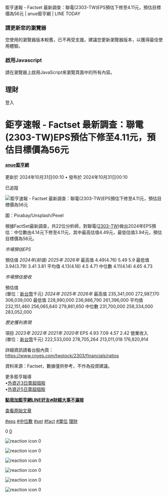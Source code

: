 鉅亨速報 - Factset 最新調查：聯電(2303-TW)EPS預估下修至4.11元，預估目標價為56元 | anue鉅亨網 | LINE TODAY


### 請更新您的瀏覽器

您使用的瀏覽器版本較舊，已不再受支援。建議您更新瀏覽器版本，以獲得最佳使用體驗。

### 啟用Javascript

請在瀏覽器上啟用JavaScript來瀏覽頁面中的所有內容。

 

## 理財

登入

# 鉅亨速報 - Factset 最新調查：聯電(2303-TW)EPS預估下修至4.11元，預估目標價為56元

#### [anue鉅亨網](/tw/v3/publisher/100140)

更新於 2024年10月31日00:10 • 發布於 2024年10月31日00:10

已追蹤

![鉅亨速報 - Factset 最新調查：聯電(2303-TW)EPS預估下修至4.11元，預估目標價為56元](https://today-obs.line-scdn.net/0hslXPDDd4LENlKT0GpSlTFF1_IDJWTzZKRx00JhIscHYfBW8RWBt_IEZ8JW8bEG4VRUhlLUIqJ3FJHGkVWg/w644)

圖：Pixabay/Unsplash/Pexel

根據FactSet最新調查，共22位分析師，對聯電([2303-TW](https://www.cnyes.com/twstock/2303?utm_source=line&utm_medium=RSS))做出2024年EPS預估：中位數由4.14元下修至4.11元，其中最高估值4.49元，最低估值3.94元，預估目標價為56元。

*市場預估EPS*

預估值 *2024年(前值)* *2025年* *2026年* 最高值 4.49(4.76) 5.49 5.9 最低值 3.94(3.79) 3.41 3.81 平均值 4.13(4.16) 4.5 4.71 中位數 4.11(4.14) 4.65 4.73

*市場預估營收*

預估值  
(單位：[新台幣](https://invest.cnyes.com/forex/detail/usdtwd?utm_source=line&utm_medium=RSS)千元) *2024年* *2025年* *2026年* 最高值 235,341,000 272,987,170 306,039,000 最低值 228,990,000 236,986,790 261,396,000 平均值 232,151,460 256,065,640 279,861,650 中位數 231,700,000 258,334,000 283,052,000

*歷史獲利表現*

項目 *2023年* *2022年* *2021年* *2020年* EPS 4.93 7.09 4.57 2.42 營業收入  
(單位：[新台幣](https://invest.cnyes.com/forex/detail/usdtwd?utm_source=line&utm_medium=RSS)千元) 222,533,000 278,705,264 213,011,018 176,820,914

詳細資訊請看台股內頁：  
<https://www.cnyes.com/twstock/2303/financials/ratios>

資料來源：Factset，數據僅供參考，不作為投資建議。

更多鉅亨報導  
•[外資近3日賣超個股](https://news.cnyes.com/news/id/5756803?utm_source=line&utm_medium=RSS&utm_campaign=relate)  
•[外資近5日賣超個股](https://news.cnyes.com/news/id/5756805?utm_source=line&utm_medium=RSS&utm_campaign=relate)

**[點我加鉅亨網LINE好友🔥財經大事不漏接](https://bit.ly/3aIkfkf)**

[查看原始文章](https://news.cnyes.com/news/id/5758713?utm_source=line&utm_medium=RSS&utm_campaign=content)

[#eps](/tw/v2/tag/g7Pl59?tag=eps)  [#中位數](/tw/v2/tag/vVyra2?tag=%E4%B8%AD%E4%BD%8D%E6%95%B8)  [#set](/tw/v2/tag/Pz7L5G?tag=set)  [#fact](/tw/v2/tag/GK5DmE?tag=fact)  [#單位](/tw/v2/tag/pwW29w?tag=%E5%96%AE%E4%BD%8D)  [理財](/tw/v3/page/finance)

0
   [0](/tw/v2/comment/article/yzr0N2o)

![reaction icon]() 
0

![reaction icon]() 
0

![reaction icon]() 
0

![reaction icon]() 
0

![reaction icon]() 
0

![reaction icon]() 
0